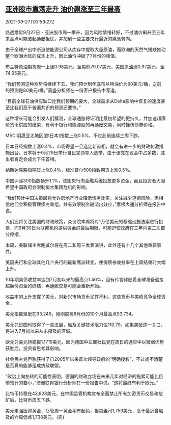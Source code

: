 <!--1632717062000-->
[亚洲股市震荡走升 油价飙涨至三年最高](https://cn.reuters.com/article/asia-financial-markets-0927-mon-idCNKBS2GN06N)
------

<div><i>2021-09-27T03:59:27Z</i></div><p>路透悉尼9月27日 - 亚洲股市周一攀升，因为风险情绪转好，不过油价飙升至三年来高点可能激起通胀担忧，并加剧一些主要央行最近的鹰派转向。</p><p>由于全球产出中断迫使能源公司从库存中提取大量原油，而欧洲的天然气短缺推动整个欧洲大陆的成本上升，因此油价冲破了7月份的峰值。</p><p>布兰特原油期货周一上涨0.98美元，至每桶79.07美元，美国原油涨0.97美元，至74.95美元。</p><p>“我们预测这种涨势将继续下去，我们预计到年底布兰特油价为90美元/桶，之前的预测是80美元/桶，”高盛分析师在一份客户报告中写道。</p><p>“目前全球石油供应缺口比我们预期的要大，全球需求从Delta影响中恢复的速度甚至比我们高于普遍共识的预测还要快。”</p><p>这种增长可能会引发人们猜测，全球通胀将证明比最初希望的更持久，并加速超廉价货币供应的结束，有利于银行和能源股的再通胀交易，同时挫伤债券价格。</p><p>MSCI明晟亚太地区(除日本)指数上涨0.5%，不过此前连续三周下跌。</p><p>日本日经指数上涨0.4%，市场寄望一旦选定新首相，就会有进一步的财政刺激措施出台。日本将于9月29日举行自民党领导人选举，由于该党在议会中占多数，胜出者肯定会成为下任首相。</p><p>纳斯达克股指期货上涨0.4%，标准普尔500指数期货上涨0.5%。</p><p>中国沪深300指数扬升1.1%，该国央行向金融系统投放更多资金，而且投资者大胆希望中国政府会限制恒大集团危机的影响。</p><p>“我们预计中国决策层将允许房地产行业降低债务比率，关注减少道德风险，但相信他们会积极管理债务重组，并有效限制金融溢出效应，”摩根大通分析师在报告中说。</p><p>人们还将关注美国的财政政策，众议院本周将对1万亿美元的基础设施法案进行投票，而9月30日为联邦机构提供资金的最后期限，可能迫使政府在三年内第二次部分停摆。</p><p>本周，美联储主席鲍威尔将在周二和周三发表演讲，此外还有十几个其他重要事件。</p><p>美国央行和全球其他几个央行的最新鹰派转变，使得债券收益率在上周结束时大幅上升。</p><p>10年期美债收益率达到7月初以来的最高点1.46%，因有传言称随着全球准备迎接超廉价资金的终结，再通胀交易可能会重新开始。</p><p>收益率的上升支撑了美元，对新兴市场货币尤其不利，这些货币与美债竞争全球资金。</p><p>美元指数坚挺在93.249，刚刚脱离8月份的10个月最高点93.734。</p><p>美元兑日圆也取得了一些进展，触及关键技术阻力位110.79。如果突破这一关口，将进入7月初以来从未探及的区域。</p><p>欧元兑美元持稳报1.1719美元，因为德国中左翼社民党在周日的选举中以微弱优势获胜后，投资者思考其影响。</p><p>社会民主党声称获得了自2005年以来首次领导政府的“明确授权”，不过尚不清楚是否真的能够组成执政联盟。</p><p>“政治上向左转的可能性表明，德国的财政立场在未来几年对经济的拖累可能比目前预计的要小，”澳洲联邦银行分析师在一份报告中说。“这将最终有利于欧元。”</p><p>比特币持稳在43,828美元，在中国监管机构宣布全面禁止所有加密货币交易和挖矿后，比特币周五下跌。</p><p>美元走强压抑黄金，尽管周一黄金稍有起色，报每盎司1,759美元，高于最近曾触及的六周低点1,738美元。(完)</p>
